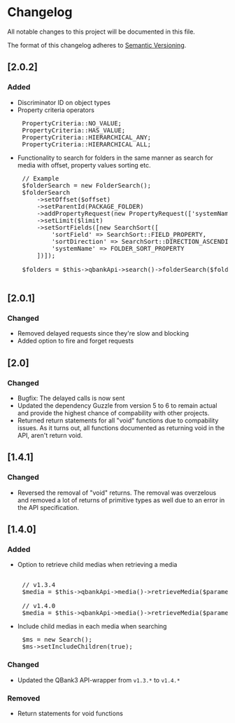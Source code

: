 # Changelog
All notable changes to this project will be documented in this file.

The format of this changelog adheres to [Semantic Versioning](http://semver.org/spec/v2.0.0.html).

## [2.0.2]
### Added
- Discriminator ID on object types
- Property criteria operators
<pre>
    PropertyCriteria::NO_VALUE;
    PropertyCriteria::HAS_VALUE;
    PropertyCriteria::HIERARCHICAL_ANY;
    PropertyCriteria::HIERARCHICAL_ALL;
</pre>
- Functionality to search for folders in the same manner as search for media with offset, property values sorting etc.
<pre>
	// Example
	$folderSearch = new FolderSearch();
	$folderSearch
		->setOffset($offset)
		->setParentId(PACKAGE_FOLDER)
		->addPropertyRequest(new PropertyRequest(['systemName' => PROPERTY_SYSTEMNAME]))
		->setLimit($limit)
		->setSortFields([new SearchSort([
			'sortField' => SearchSort::FIELD_PROPERTY,
			'sortDirection' => SearchSort::DIRECTION_ASCENDING,
			'systemName' => FOLDER_SORT_PROPERTY
		])]);
		
	$folders = $this->qbankApi->search()->folderSearch($folderSearch)->getResults();
	
</pre>

## [2.0.1]
### Changed
- Removed delayed requests since they're slow and blocking
- Added option to fire and forget requests

## [2.0]
### Changed
- Bugfix: The delayed calls is now sent
- Updated the dependency Guzzle from version 5 to 6 to remain actual and provide the highest chance of compability with other projects.
- Returned return statements for all "void" functions due to compability issues. As it turns out, all functions documented as returning void in the API, aren't return void. 

## [1.4.1]
### Changed
- Reversed the removal of "void" returns.
  The removal was overzelous and removed a lot of returns of primitive types as well due to an error in the API specification.

## [1.4.0]
### Added
- Option to retrieve child medias when retrieving a media

<pre> 
	// v1.3.4
	$media = $this->qbankApi->media()->retrieveMedia($parameters['mediaId'], $cachePolicy);

	// v1.4.0
	$media = $this->qbankApi->media()->retrieveMedia($parameters['mediaId'], true, $cachePolicy);
</pre>

- Include child medias in each media when searching

<pre>
	$ms = new Search();
	$ms->setIncludeChildren(true);
</pre>

### Changed
- Updated the QBank3 API-wrapper from `v1.3.*` to `v1.4.*`

### Removed
- Return statements for void functions
